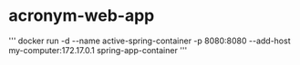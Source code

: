# acronym-web-app

'''
docker run -d --name active-spring-container -p 8080:8080 --add-host my-computer:172.17.0.1 spring-app-container
'''
